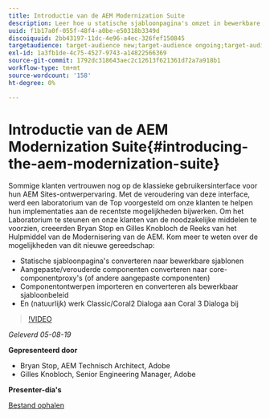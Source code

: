 ```yaml
---
title: Introductie van de AEM Modernization Suite
description: Leer hoe u statische sjabloonpagina's omzet in bewerkbare sjablonen. Leer hoe u aangepaste of verouderde componenten kunt converteren naar Core Component Proxies en meer.
uuid: f1b17a0f-055f-48f4-a0be-e50318b3349d
discoiquuid: 2bb43197-11dc-4e96-a4ec-326fef150845
targetaudience: target-audience new;target-audience ongoing;target-audience upgrader
exl-id: 1a3fb1de-4c75-4527-9743-a14822566369
source-git-commit: 1792dc318643aec2c12613f621361d72a7a918b1
workflow-type: tm+mt
source-wordcount: '158'
ht-degree: 0%

---
```


# Introductie van de AEM Modernization Suite{#introducing-the-aem-modernization-suite}

Sommige klanten vertrouwen nog op de klassieke gebruikersinterface voor hun AEM Sites-ontwerpervaring. Met de veroudering van deze interface, werd een laboratorium van de Top voorgesteld om onze klanten te helpen hun implementaties aan de recentste mogelijkheden bijwerken. Om het Laboratorium te steunen en onze klanten van de noodzakelijke middelen te voorzien, creeerden Bryan Stop en Gilles Knobloch de Reeks van het Hulpmiddel van de Modernisering van de AEM.  Kom meer te weten over de mogelijkheden van dit nieuwe gereedschap:

* Statische sjabloonpagina&#39;s converteren naar bewerkbare sjablonen
* Aangepaste/verouderde componenten converteren naar core-componentproxy&#39;s (of andere aangepaste componenten)
* Componentontwerpen importeren en converteren als bewerkbaar sjabloonbeleid
* En (natuurlijk) werk Classic/Coral2 Dialoga aan Coral 3 Dialoga bij

>[!VIDEO](https://video.tv.adobe.com/v/27322?quality=9)

*Geleverd 05-08-19*

**Gepresenteerd door**

* Bryan Stop, AEM Technisch Architect, Adobe
* Gilles Knobloch, Senior Engineering Manager, Adobe

**Presenter-dia&#39;s**

[Bestand ophalen](assets/modernization-toolsaemgems.pdf)
